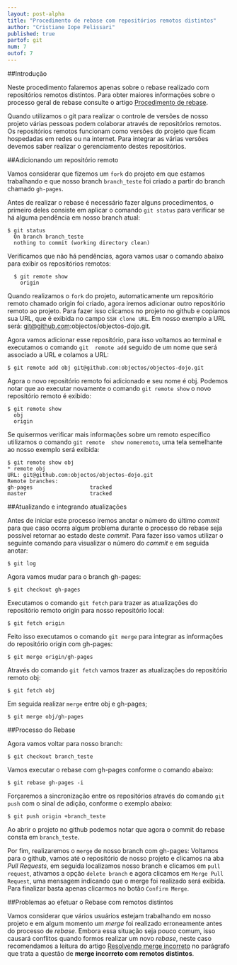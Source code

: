 ```yaml
---
layout: post-alpha
title: "Procedimento de rebase com repositórios remotos distintos"
author: "Cristiane Iope Pelissari"
published: true
partof: git
num: 7
outof: 7
---
```


##Introdução

Neste procedimento falaremos apenas sobre o rebase realizado com repositórios remotos distintos. 
Para obter maiores informações sobre o processo geral de rebase consulte o artigo [Procedimento de rebase](http://dojo.objectos.com.br/caixa/git-06-procedimento-rebase.html/).

Quando utilizamos o git para realizar o controle de versões de nosso projeto várias pessoas podem 
colaborar através de repositórios remotos. Os repositórios remotos funcionam como versões do projeto 
que ficam hospedadas em redes ou na internet. Para integrar as várias versões devemos saber realizar 
o gerenciamento destes repositórios.

##Adicionando um repositório remoto
 
Vamos considerar que fizemos um `fork` do projeto em que estamos trabalhando e que nosso branch 
`branch_teste` foi criado a partir do branch chamado `gh-pages`.
  
Antes de realizar o rebase é necessário fazer alguns procedimentos, o primeiro deles consiste em 
aplicar o comando `git status` para verificar se há alguma pendência em nosso branch atual:

    $ git status
	  On branch branch_teste
	  nothing to commit (working directory clean)

Verificamos que não há pendências, agora vamos usar o comando abaixo para exibir os repositórios 
remotos:

      $ git remote show
      	origin
    
Quando realizamos o `fork` do projeto, automaticamente um repositório remoto chamado origin foi criado, 
agora iremos adicionar outro repositório remoto ao projeto. Para fazer isso clicamos no projeto no 
github e copiamos sua URL, que é exibida no campo `SSH clone URL`. Em nosso exemplo a URL será:
git@github.com:objectos/objectos-dojo.git.

Agora vamos adicionar esse repositório, para isso voltamos ao terminal e executamos o comando `git 
remote add` seguido de um nome que será associado a URL e colamos a URL:  
          
	$ git remote add obj git@github.com:objectos/objectos-dojo.git
     
Agora o novo repositório remoto foi adicionado e seu nome é obj.
Podemos notar que ao executar novamente o comando `git remote show` o novo repositório remoto é exibido:     
      
	$ git remote show
	  obj
	  origin
	  
Se quisermos verificar mais informações sobre um remoto específico utilizamos o comando `git remote 
show nomeremoto`, uma tela semelhante ao nosso exemplo será exibida:

	$ git remote show obj
	* remote obj
  	URL: git@github.com:objectos/objectos-dojo.git
  	Remote branches:
    gh-pages                  tracked
    master                    tracked
	  


##Atualizando e integrando atualizações

Antes de iniciar este processo iremos anotar o número do último _commit_ para que caso ocorra algum
problema durante o processo do rebase seja possível retornar ao estado deste _commit_. Para fazer
isso vamos utilizar o seguinte comando para visualizar o número do _commit_ e em seguida anotar:

	$ git log 

Agora vamos mudar para o branch gh-pages:

	$ git checkout gh-pages
	

Executamos o comando `git fetch` para trazer as atualizações do repositório remoto origin para nosso
repositório local:   

	$ git fetch origin 
	

Feito isso executamos o comando `git merge` para integrar as informações do repositório origin com 
gh-pages:    	

 	$ git merge origin/gh-pages
 
Através do comando `git fetch` vamos trazer as atualizações do repositório remoto obj: 

	$ git fetch obj
 

Em seguida realizar `merge` entre obj e gh-pages;

	$ git merge obj/gh-pages


##Processo do Rebase

Agora vamos voltar para nosso branch:

	$ git checkout branch_teste


Vamos executar o rebase com gh-pages conforme o comando abaixo: 
		
	$ git rebase gh-pages -i
	

Forçaremos a sincronização entre os repositórios através do comando `git push` com o sinal de adição, 
conforme o exemplo abaixo: 	
	 	
	$ git push origin +branch_teste
	

Ao abrir o projeto no github podemos notar que agora o commit do rebase consta em `branch_teste`.

Por fim, realizaremos o `merge` de nosso branch com gh-pages:
Voltamos para o github, vamos até o repositório de nosso projeto e clicamos na aba _Pull Requests_, 
em seguida localizamos nosso branch e clicamos em `pull request`, ativamos a opção `delete branch` e 
agora clicamos em `Merge Pull Request`, uma mensagem indicando que o merge foi realizado será exibida.
Para finalizar basta apenas clicarmos no botão `Confirm Merge`.

##Problemas ao efetuar o Rebase com remotos distintos 

Vamos considerar que vários usuários estejam trabalhando em nosso projeto e em algum momento um _merge_
foi realizado erroneamente antes do processo de _rebase_. Embora essa situação seja pouco comum, isso
causará conflitos quando formos realizar um novo _rebase_, neste caso recomendamos a leitura do artigo
[Resolvendo merge incorreto](http://dojo.objectos.com.br/caixa/git-04-resolver_merge_incorreto.html)
no parágrafo que trata a questão de __merge incorreto com remotos distintos__.